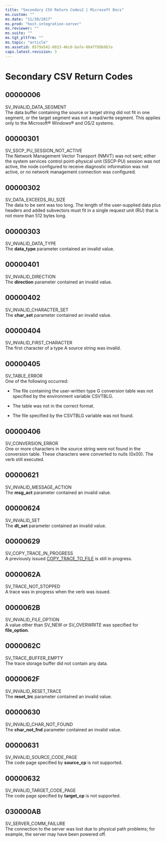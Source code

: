 ```yaml
---
title: "Secondary CSV Return Codes2 | Microsoft Docs"
ms.custom: ""
ms.date: "11/30/2017"
ms.prod: "host-integration-server"
ms.reviewer: ""
ms.suite: ""
ms.tgt_pltfrm: ""
ms.topic: "article"
ms.assetid: 8579a542-8023-46c0-bafe-064ff89b9b7a
caps.latest.revision: 3
---
```

# Secondary CSV Return Codes
## 00000006  
 SV_INVALID_DATA_SEGMENT  
 The data buffer containing the source or target string did not fit in one segment, or the target segment was not a read/write segment. This applies only to the Microsoft® Windows® and OS/2 systems.  
  
## 00000301  
 SV_SSCP_PU_SESSION_NOT_ACTIVE  
 The Network Management Vector Transport (NMVT) was not sent; either the system services control point-physical unit (SSCP-PU) session was not active, the node configured to receive diagnostic information was not active, or no network management connection was configured.  
  
## 00000302  
 SV_DATA_EXCEEDS_RU_SIZE  
 The data to be sent was too long. The length of the user-supplied data plus headers and added subvectors must fit in a single request unit (RU) that is not more than 512 bytes long.  
  
## 00000303  
 SV_INVALID_DATA_TYPE  
 The **data_type** parameter contained an invalid value.  
  
## 00000401  
 SV_INVALID_DIRECTION  
 The **direction** parameter contained an invalid value.  
  
## 00000402  
 SV_INVALID_CHARACTER_SET  
 The **char_set** parameter contained an invalid value.  
  
## 00000404  
 SV_INVALID_FIRST_CHARACTER  
 The first character of a type A source string was invalid.  
  
## 00000405  
 SV_TABLE_ERROR  
 One of the following occurred:  
  
-   The file containing the user-written type G conversion table was not specified by the environment variable CSVTBLG.  
  
-   The table was not in the correct format.  
  
-   The file specified by the CSVTBLG variable was not found.  
  
## 00000406  
 SV_CONVERSION_ERROR  
 One or more characters in the source string were not found in the conversion table. These characters were converted to nulls (0x00). The verb still executed.  
  
## 00000621  
 SV_INVALID_MESSAGE_ACTION  
 The **msg_act** parameter contained an invalid value.  
  
## 00000624  
 SV_INVALID_SET  
 The **dt_set** parameter contained an invalid value.  
  
## 00000629  
 SV_COPY_TRACE_IN_PROGRESS  
 A previously issued [COPY_TRACE_TO_FILE](../HIS2010/copy-trace-to-file2.md) is still in progress.  
  
## 0000062A  
 SV_TRACE_NOT_STOPPED  
 A trace was in progress when the verb was issued.  
  
## 0000062B  
 SV_INVALID_FILE_OPTION  
 A value other than SV_NEW or SV_OVERWRITE was specified for **file_option**.  
  
## 0000062C  
 SV_TRACE_BUFFER_EMPTY  
 The trace storage buffer did not contain any data.  
  
## 0000062F  
 SV_INVALID_RESET_TRACE  
 The **reset_trc** parameter contained an invalid value.  
  
## 00000630  
 SV_INVALID_CHAR_NOT_FOUND  
 The **char_not_fnd** parameter contained an invalid value.  
  
## 00000631  
 SV_INVALID_SOURCE_CODE_PAGE  
 The code page specified by **source_cp** is not supported.  
  
## 00000632  
 SV_INVALID_TARGET_CODE_PAGE  
 The code page specified by **target_cp** is not supported.  
  
## 030000AB  
 SV_SERVER_COMM_FAILURE  
 The connection to the server was lost due to physical path problems; for example, the server may have been powered off.